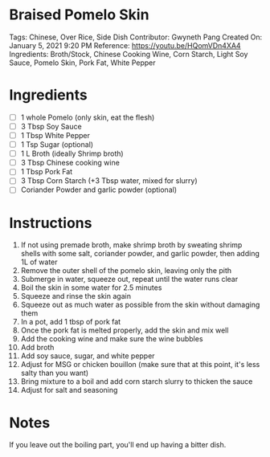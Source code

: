 # Braised Pomelo Skin

Tags: Chinese, Over Rice, Side Dish
Contributor: Gwyneth Pang
Created On: January 5, 2021 9:20 PM
Reference: https://youtu.be/HQomVDn4XA4
Ingredients: Broth/Stock, Chinese Cooking Wine, Corn Starch, Light Soy Sauce, Pomelo Skin, Pork Fat, White Pepper

# Ingredients

- [ ]  1 whole Pomelo (only skin, eat the flesh)
- [ ]  3 Tbsp Soy Sauce
- [ ]  1 Tbsp White Pepper
- [ ]  1 Tsp Sugar (optional)
- [ ]  1 L Broth (ideally Shrimp broth)
- [ ]  3 Tbsp Chinese cooking wine
- [ ]  1 Tbsp Pork Fat
- [ ]  3 Tbsp Corn Starch (+3 Tbsp water, mixed for slurry)
- [ ]  Coriander Powder and garlic powder (optional)

# Instructions

1. If not using premade broth, make shrimp broth by sweating shrimp shells with some salt, coriander powder, and garlic powder, then adding 1L of water
2. Remove the outer shell of the pomelo skin, leaving only the pith
3. Submerge in water, squeeze out, repeat until the water runs clear
4. Boil the skin in some water for 2.5 minutes
5. Squeeze and rinse the skin again
6. Squeeze out as much water as possible from the skin without damaging them
7. In a pot, add 1 tbsp of pork fat
8. Once the pork fat is melted properly, add the skin and mix well
9. Add the cooking wine and make sure the wine bubbles 
10. Add broth
11. Add soy sauce, sugar, and white pepper 
12. Adjust for MSG or chicken bouillon (make sure that at this point, it's less salty than you want)
13. Bring mixture to a boil and add corn starch slurry to thicken the sauce
14. Adjust for salt and seasoning 

# Notes

If you leave out the boiling part, you'll end up having a bitter dish.
